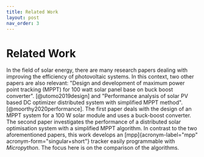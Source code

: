 ```yaml
---
title: Related Work
layout: post
nav_order: 3
---
```


# Related Work

In the field of solar energy, there are many research papers dealing
with improving the efficiency of photovoltaic systems. In this context,
two other papers are also relevant: \"Design and development of maximum
power point tracking (MPPT) for 100 watt solar panel base on buck boost
converter\". [@utomo2019design] and \"Performance analysis of solar PV
based DC optimizer distributed system with simplified MPPT method\".
[@moorthy2020performance]. The first paper deals with the design of an
MPPT system for a 100 W solar module and uses a buck-boost converter.
The second paper investigates the performance of a distributed solar
optimisation system with a simplified MPPT algorithm. In contrast to the
two aforementioned papers, this work develops an
[mpp]{acronym-label="mpp" acronym-form="singular+short"} tracker easily
programmable with *Micropython*. The focus here is on the comparison of
the algorithms.

